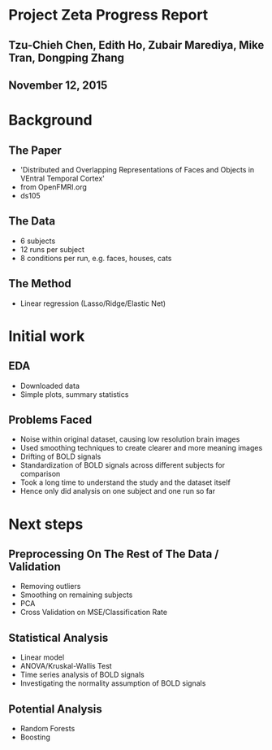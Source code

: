 # Project Zeta Progress Report
## Tzu-Chieh Chen, Edith Ho, Zubair Marediya, Mike Tran, Dongping Zhang
## November 12, 2015

# Background

## The Paper

- 'Distributed and Overlapping Representations of Faces and Objects in VEntral Temporal Cortex'
- from OpenFMRI.org
- ds105

## The Data

- 6 subjects
- 12 runs per subject
- 8 conditions per run, e.g. faces, houses, cats

## The Method

- Linear regression (Lasso/Ridge/Elastic Net)

# Initial work

## EDA

- Downloaded data
- Simple plots, summary statistics

## Problems Faced

- Noise within original dataset, causing low resolution brain images
- Used smoothing techniques to create clearer and more meaning images
- Drifting of BOLD signals
- Standardization of BOLD signals across different subjects for comparison
- Took a long time to understand the study and the dataset itself
- Hence only did analysis on one subject and one run so far

# Next steps

## Preprocessing On The Rest of The Data / Validation

- Removing outliers
- Smoothing on remaining subjects
- PCA
- Cross Validation on MSE/Classification Rate

## Statistical Analysis

- Linear model
- ANOVA/Kruskal-Wallis Test
- Time series analysis of BOLD signals
- Investigating the normality assumption of BOLD signals

## Potential Analysis

- Random Forests
- Boosting 